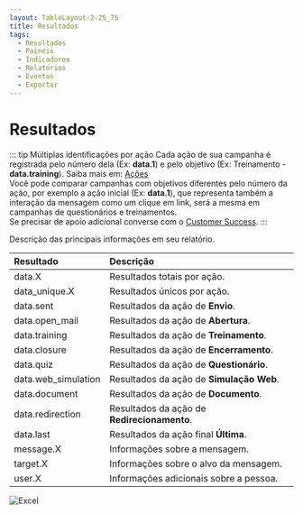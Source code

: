 ```yaml
---
layout: TableLayout-2-25_75
title: Resultados
tags:
  - Resultados
  - Painéis
  - Indicadores
  - Relatórios
  - Eventos
  - Exportar
---
```

# Resultados

::: tip Múltiplas identificações por ação
Cada ação de sua campanha é registrada pelo número dela (Ex: **data.1**) e pelo objetivo (Ex: Treinamento - **data.training**). Saiba mais em: [Ações](../actions)<br>
Você pode comparar campanhas com objetivos diferentes pelo número da ação, por exemplo a ação inicial (Ex: **data.1**), que representa também a interação da mensagem como um clique em link, será a mesma em campanhas de questionários e treinamentos.<br>
Se precisar de apoio adicional converse com o [Customer Success](mailto:cs@phishx.io).
:::

Descrição das principais informações em seu relatório.

| Resultado | Descrição |
| :--- | :--- |
| data.X | Resultados totais por ação. |
| data_unique.X | Resultados únicos por ação. |
| data.sent | Resultados da ação de **Envio**. |
| data.open_mail | Resultados da ação de **Abertura**. |
| data.training | Resultados da ação de **Treinamento**. |
| data.closure | Resultados da ação de **Encerramento**. |
| data.quiz | Resultados da ação de **Questionário**. |
| data.web_simulation | Resultados da ação de **Simulação Web**. |
| data.document | Resultados da ação de **Documento**. |
| data.redirection | Resultados da ação de **Redirecionamento**. |
| data.last | Resultados da ação final **Última**. |
| message.X | Informações sobre a mensagem. |
| target.X | Informações sobre o alvo da mensagem. |
| user.X | Informações adicionais sobre a pessoa. |

   ![Excel](https://cdn.phishx.io/phishx-docs/images/phishx_results_excel_01.webp)
